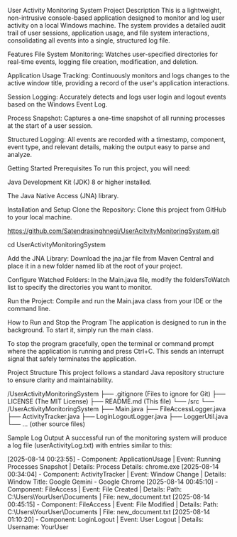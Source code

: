 User Activity Monitoring System
Project Description
This is a lightweight, non-intrusive console-based application designed to monitor and log user activity on a local Windows machine. The system provides a detailed audit trail of user sessions, application usage, and file system interactions, consolidating all events into a single, structured log file.

Features
File System Monitoring: Watches user-specified directories for real-time events, logging file creation, modification, and deletion.

Application Usage Tracking: Continuously monitors and logs changes to the active window title, providing a record of the user's application interactions.

Session Logging: Accurately detects and logs user login and logout events based on the Windows Event Log.

Process Snapshot: Captures a one-time snapshot of all running processes at the start of a user session.

Structured Logging: All events are recorded with a timestamp, component, event type, and relevant details, making the output easy to parse and analyze.

Getting Started
Prerequisites
To run this project, you will need:

Java Development Kit (JDK) 8 or higher installed.

The Java Native Access (JNA) library.

Installation and Setup
Clone the Repository: Clone this project from GitHub to your local machine.

https://github.com/Satendrasinghnegi/UserAcitvityMonitoringSystem.git

cd UserActivityMonitoringSystem

Add the JNA Library: Download the jna.jar file from Maven Central and place it in a new folder named lib at the root of your project.

Configure Watched Folders: In the Main.java file, modify the foldersToWatch list to specify the directories you want to monitor.

Run the Project: Compile and run the Main.java class from your IDE or the command line.

How to Run and Stop the Program
The application is designed to run in the background. To start it, simply run the main class.

To stop the program gracefully, open the terminal or command prompt where the application is running and press Ctrl+C. This sends an interrupt signal that safely terminates the application.

Project Structure
This project follows a standard Java repository structure to ensure clarity and maintainability.

/UserActivityMonitoringSystem
├── .gitignore          (Files to ignore for Git)
├── LICENSE             (The MIT License)
├── README.md           (This file)
└── /src
    └── /UserActivityMonitoringSystem
        ├── Main.java
        ├── FileAccessLogger.java
        ├── ActivityTracker.java
        ├── LoginLogoutLogger.java
        ├── LoggerUtil.java
        └── ... (other source files)

Sample Log Output
A successful run of the monitoring system will produce a log file (userActivityLog.txt) with entries similar to this:

[2025-08-14 00:23:55] - Component: ApplicationUsage | Event: Running Processes Snapshot | Details: Process Details: chrome.exe
[2025-08-14 00:34:04] - Component: ActivityTracker | Event: Window Change | Details: Window Title: Google Gemini - Google Chrome
[2025-08-14 00:45:10] - Component: FileAccess | Event: File Created | Details: Path: C:\Users\YourUser\Documents | File: new_document.txt
[2025-08-14 00:45:15] - Component: FileAccess | Event: File Modified | Details: Path: C:\Users\YourUser\Documents | File: new_document.txt
[2025-08-14 01:10:20] - Component: LoginLogout | Event: User Logout | Details: Username: YourUser
